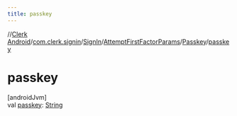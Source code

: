 ```yaml
---
title: passkey
---
```

//[Clerk Android](../../../../../index.html)/[com.clerk.signin](../../../index.html)/[SignIn](../../index.html)/[AttemptFirstFactorParams](../index.html)/[Passkey](index.html)/[passkey](passkey.html)



# passkey



[androidJvm]\
val [passkey](passkey.html): [String](https://kotlinlang.org/api/latest/jvm/stdlib/kotlin-stdlib/kotlin/-string/index.html)




